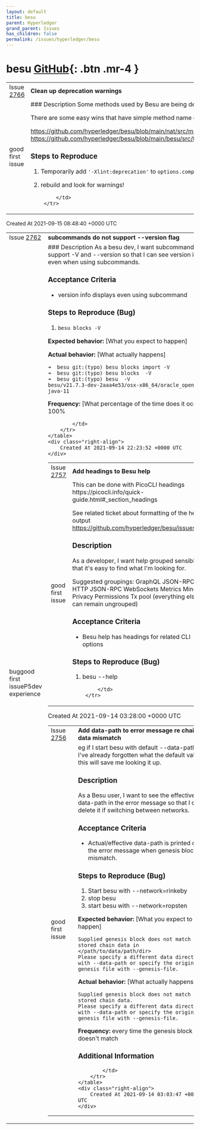 ```yaml
---
layout: default
title: besu
parent: Hyperledger
grand_parent: Issues
has_children: false
permalink: /issues/hyperledger/besu
---
```


# besu <span class="fs-3 right-align">[GitHub](https://github.com/hyperledger/besu){: .btn .mr-4 }</span>


<div>
    <table>
        <tr>
            <td>
                Issue <a href="https://github.com/hyperledger/besu/issues/2766" class=".btn">2766</a>
            </td>
            <td>
                <b>
                    Clean up deprecation warnings
                </b>
            </td>
        </tr>
        <tr>
            <td>
                <span class="chip">good first issue</span>
            </td>
            <td>
                ### Description
Some methods used by Besu are being deprecated and need to be migrated.

There are some easy wins that have simple method name changes e.g. 

https://github.com/hyperledger/besu/blob/main/nat/src/main/java/org/hyperledger/besu/nat/upnp/OkHttpStreamClient.java#L53
https://github.com/hyperledger/besu/blob/main/besu/src/test/java/org/hyperledger/besu/cli/BesuCommandTest.java#L1922

### Steps to Reproduce 
1. Temporarily add `'-Xlint:deprecation'` to `options.compilerArgs` in the project you want to clean up.
2. rebuild and look for warnings!

            </td>
        </tr>
    </table>
    <div class="right-align">
        Created At 2021-09-15 08:48:40 +0000 UTC
    </div>
</div>

<div>
    <table>
        <tr>
            <td>
                Issue <a href="https://github.com/hyperledger/besu/issues/2762" class=".btn">2762</a>
            </td>
            <td>
                <b>
                    subcommands do not support --version flag
                </b>
            </td>
        </tr>
        <tr>
            <td>
                <span class="chip">bug</span><span class="chip">good first issue</span><span class="chip">P5</span><span class="chip">dev experience</span>
            </td>
            <td>
                ### Description
As a besu dev, I want subcommands to support -V and --version so that I can see version info even when using subcommands. 

### Acceptance Criteria
* version info displays even using subcommand

### Steps to Reproduce (Bug)
1. `besu blocks -V`

**Expected behavior:** [What you expect to happen]

**Actual behavior:** [What actually happens]
```
➜  besu git:(typo) besu blocks import -V
➜  besu git:(typo) besu blocks  -V
➜  besu git:(typo) besu  -V
besu/v21.7.3-dev-2aaa4e53/osx-x86_64/oracle_openjdk-java-11
```
**Frequency:** [What percentage of the time does it occur?]
100%


            </td>
        </tr>
    </table>
    <div class="right-align">
        Created At 2021-09-14 22:23:52 +0000 UTC
    </div>
</div>

<div>
    <table>
        <tr>
            <td>
                Issue <a href="https://github.com/hyperledger/besu/issues/2757" class=".btn">2757</a>
            </td>
            <td>
                <b>
                    Add headings to Besu help
                </b>
            </td>
        </tr>
        <tr>
            <td>
                <span class="chip">good first issue</span>
            </td>
            <td>
                This can be done with PicoCLI headings https://picocli.info/quick-guide.html#_section_headings

See related ticket about formatting of the help output
https://github.com/hyperledger/besu/issues/541

### Description
As a developer, I want help grouped sensibly so that it's easy to find what I'm looking for.

Suggested groupings:
GraphQL
JSON-RPC HTTP 
JSON-RPC WebSockets
Metrics
Miner
Privacy
Permissions
Tx pool
(everything else can remain ungrouped)

### Acceptance Criteria
* Besu help has headings for related CLI options

### Steps to Reproduce (Bug)
1. besu --help

            </td>
        </tr>
    </table>
    <div class="right-align">
        Created At 2021-09-14 03:28:00 +0000 UTC
    </div>
</div>

<div>
    <table>
        <tr>
            <td>
                Issue <a href="https://github.com/hyperledger/besu/issues/2756" class=".btn">2756</a>
            </td>
            <td>
                <b>
                    Add data-path to error message re chain data mismatch
                </b>
            </td>
        </tr>
        <tr>
            <td>
                <span class="chip">good first issue</span>
            </td>
            <td>
                eg if I start besu with default --data-path and I've already forgotten what the default value is, this will save me looking it up. 

### Description
As a Besu user, I want to see the effective data-path in the error message so that I can delete it if switching between networks. 

### Acceptance Criteria
* Actual/effective data-path is printed out in the error message when genesis block mismatch.

### Steps to Reproduce (Bug)
1. Start besu with --network=rinkeby
2. stop besu
3. start besu with --network=ropsten

**Expected behavior:** [What you expect to happen]
```
Supplied genesis block does not match stored chain data in </path/to/data/path/dir>
Please specify a different data directory with --data-path or specify the original genesis file with --genesis-file.
```
**Actual behavior:** [What actually happens]
```
Supplied genesis block does not match stored chain data.
Please specify a different data directory with --data-path or specify the original genesis file with --genesis-file.
```
**Frequency:** 
every time the genesis block doesn't match

### Additional Information


            </td>
        </tr>
    </table>
    <div class="right-align">
        Created At 2021-09-14 03:03:47 +0000 UTC
    </div>
</div>

